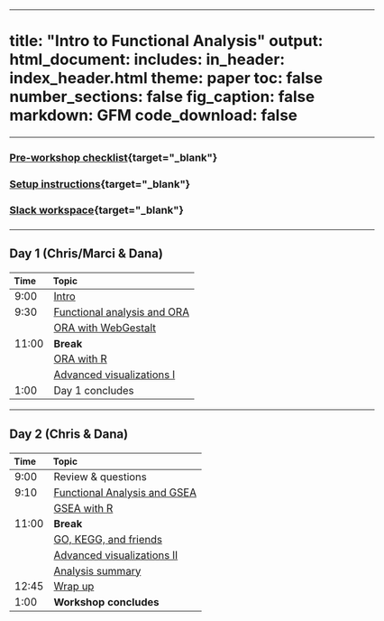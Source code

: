 
---
title: "Intro to Functional Analysis"
output:
        html_document:
            includes:
                in_header: index_header.html
            theme: paper
            toc: false
            number_sections: false
            fig_caption: false
            markdown: GFM
            code_download: false
---

<style type="text/css">

body, td {
   font-size: 18px;
}
</style>

---

#### [Pre-workshop checklist](workshop_setup/preworkshop_checklist.html){target="_blank"}

#### [Setup instructions](workshop_setup/setup_instructions.html){target="_blank"}

#### [Slack workspace](https://umbioinfcoreworkshops.slack.com){target="_blank"}

---


### Day 1 (Chris/Marci & Dana)
| Time  | Topic |
| :---- | :----------------------- |
|  9:00 | [Intro](workshop-intro.html) |
|  9:30 | [Functional analysis and ORA](01-functional-analysis-overview.html) |
|       | [ORA with WebGestalt](02-IntroToWebGestaltandORA.html) |  
| 11:00 | **Break** |
|       | [ORA with R](03-WebGestaltRORA.html) |
|       | [Advanced visualizations I](07A-advanced-visualizations.html) | 
|  1:00 | Day 1 concludes |

---

### Day 2 (Chris & Dana)
| Time  | Topic |
| :---- | :----------------------- |
|  9:00 | Review & questions |
|  9:10 | [Functional Analysis and GSEA](05-fcs-gsea-overview.html) |
|       | [GSEA with R](06-WebGestaltRGSEA.html) |
| 11:00 | **Break** |
|       | [GO, KEGG, and friends](04-gene-set-references.html) |
|       | [Advanced visualizations II](07B-advanced-visualizations.html) | 
|       | [Analysis summary](08-analysis-summary.html) | 
| 12:45 | [Wrap up](workshop-wrap-up.html) |
|  1:00 | **Workshop concludes** |
